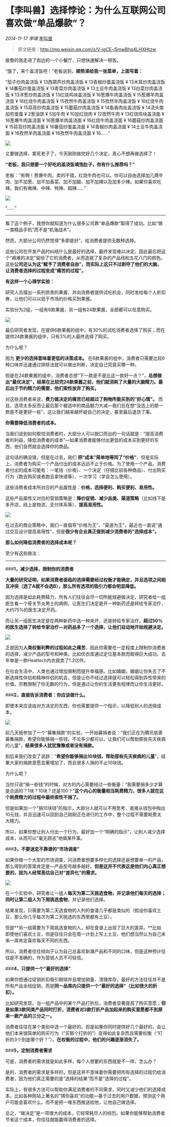 # 【李叫兽】选择悖论：为什么互联网公司喜欢做“单品爆款”？
*2014-11-17* *李靖* [李叫兽](https://mp.weixin.qq.com/s?__biz=MzA5NTMxOTczOA==&mid=201330933&idx=1&sn=b0d6998c9574b8dde459c3a51c041098&scene=21&key=ae0c59bce615bdd8650dacefaff0cb174340bc65eb3ce3a296be36ade57c439ca501c7c252f3252a6bef0c96dd69d243738facdf4039dfb14e57df24a58fbc00053e960608d137a609cc83c657366732&ascene=7&uin=MTc4OTM3ODkzOA%3D%3D&devicetype=Windows+7&version=6203005d&pass_ticket=V5w3mkkLQcmNI8VtqJK0C1erJipHSMkFDXxkSrQt9dQbXsQ8haTP3Q1NJmbFLNhV&winzoom=1##)

> 原文链接：http://mp.weixin.qq.com/s/V-igCE-i5mwBhp4LHXHtzw

疲惫的我走进了街边的一个小餐厅，只想快速解决一顿饭。

“饿了，来个盖浇饭吧！”老板说到，**顺势递给我一张菜单，上面写着：**

“茄子炒肉盖浇饭 ¥ 13西葫芦炒肉盖浇饭 ¥ 13青椒炒蛋盖浇饭 ¥ 13木耳炒肉盖浇饭 ¥ 14番茄炒蛋盖浇饭 ¥ 13青菜炒肉盖浇饭 ¥ 13土豆牛肉盖浇饭 ¥ 13白菜炒肉盖浇饭 ¥ 13洋葱炒肉盖浇饭 ¥ 13红烧鸡块盖浇饭 ¥ 16葱爆牛肉盖浇饭 ¥ 15葱爆羊肉盖浇饭 ¥ 16红烧牛肉盖浇饭 ¥ 15孜然牛肉盖浇饭 ¥ 15孜然羊肉盖浇饭 ¥ 16红烧牛肉盖浇饭 ¥ 15蒜苔炒肉盖浇饭 ¥ 15蘑菇炒肉盖浇饭 ¥ 14鱼香肉丝盖浇饭 ¥ 14浇头类加煎蛋蛋 ¥ 2葱油饼 ¥ 5加牛肉 ¥ 10加红烧肉 ¥ 12孜然牛肉 ¥ 13红烧鸡块盖浇面 ¥ 16葱爆牛肉盖浇面 ¥ 16葱爆羊肉盖浇面 ¥ 16红烧牛肉盖浇面 ¥ 16蘑菇炒肉盖浇面 ¥ 15蒜苔炒肉盖浇面 ¥ 16番茄炒蛋盖浇面 ¥ 14青椒炒肉盖浇面 ¥ 14土豆牛肉盖浇面 ¥ 16孜然羊肉盖浇面 ¥ 16孜然牛肉盖浇面 ¥ 16……”


![](./_image/2017-02-12-23-49-01.jpg)


又要做选择，累死老子了，今天刚刚做完好几个决定，真心不想再做选择了！

**“老板，我只想要一个好吃的盖浇饭填饱肚子，你有什么推荐吗？”**

老板：“有啊！葱爆牛肉，卖的不错，红烧牛肉也可以。你可以自由选择加几两牛肉、加不加葱、加不加香菜、加不加醋、加不加辣以及加多少辣。如果你喜欢吃辣，我们有微辣、中辣、特辣、超辣……”


![](./_image/2017-02-12-23-49-13.jpg)


“……”

- - - - - - - - - - -
看了这个例子，我想你就知道为什么很多公司靠“单品爆款”取得了成功。比如“做一类精品手机”而不是“机海战术”。

然而，大部分公司仍然觉得“多即是好”，给消费者提供无数种选择。

这些公司在开发产品时纠结什么是最好的选择，最终发现难以决定。因此最后把这个“艰难的决定”留给了它的消费者，从而造就了复杂的产品线和五花八门的颜色。这些**公司还认为这“赋予了消费者自由”，而实际上这只不过剥夺了他们的大脑，让消费者选择的过程变成“痛苦的过程”。**

**有这样一个心理学实验：**



研究人员摆出一系列昂贵的果酱，并向消费者提供试吃机会，同时发给每个人折扣券，让他们可以以低于市场的价格买到果酱。

实验分为2组，一组有6款果酱，另一组有24款果酱，全部都可以任意购买。


![](./_image/2017-02-12-23-49-27.jpg)

最后研究者发现，在提供6款果酱的组中，有30%的试吃消费者选择了购买；而在提供24款果酱的组中，只有3%的人最终选择了购买。

为什么呢？

因为 **更少的选择意味着更低的决策成本。** 在6款果酱的组中，消费者只需要比较6种口味并迅速通过排除法就可以做出判断，决定自己究竟买哪一种。

但是在24款果酱的组中，消费者总想“下一款是不是比这一款好一点？”，**总想做出“最优决定”，结果在比较完24款果酱之前，他们就消耗了大量的大脑精力。最后出于节约精力的需要，他们索性放弃了购买。**

对这些消费者来说，**费力做决定的痛苦已经超过了购物所能买到的“好心情”。** 而且，选项太多反而让最后那个被选中的商品魅力大减—我们总在想“没选上的那一款是不是更好一些”，这让我们越来越怀疑自己的决定，甚至最后退货了事。

**你需要降低消费者的成本。**

当我们说到如何取悦消费者时，大部分人可以脱口而出的一句话就是：“提高消费者的利益，降低消费者的成本”—如果消费者能够付出更低的成本买到更好的东西，他们自然就会选择你的商品。

这句话的确没错，但是在过去，我们 **把“成本”简单地等同了“价格”**，但是实际上，消费者为购买一个产品付出的成本远远不止于价格。为了使用一个产品，消费者付出的成本可能有：一笔钱（价格）、一个决定（仔细比较各种商品）、付出购买行为（跑去购买或者跑去拿快递等）、一次学习（学会怎么使用）。

这些消费者成本所对应的产品属性是：**价格、选择便利、购买便利、易用性。**

这些产品属性又对应的营销策略是：**降价促销、减少品类、渠道策略**（比如线下是多开店，线上是物流、支付体系等）、**提高易用性。**


![](./_image/2017-02-12-23-49-41.jpg)


在过去的商业策略中，我们一直倡导“价格为王”、“渠道为王”，最近也一直说“通过交互设计提高易用性”，但是**很少有企业真正做到减少消费者的“选择成本”。**

**那么如何降低消费者的选择成本呢？**

至少有这些做法：

- - - - - - - - - - -
###**1，减少选择，限制你的消费者**


**大量的研究证明，如果消费者面临的选择需要经过权衡才能确定，并且选项之间相互冲突（选了A就不会选B），那么所有选项的吸引力都会明显降低。**

因为选择是如此耗费精力，所有人们往往会尽一切所能规避做决定。研究者给一组医生看一个骨关节炎男士的病例，让医生们决定是开一种新药还是转给专家治疗，大约75%的医生决定开药。

而让另一组医生决定是在两种新药中选一种来开，还是转给专家治疗，**超过50%的医生选择了转给专家治疗—对药品多了一个选择，让他们自动地开始规避决定。**


![](./_image/2017-02-12-23-49-54.jpg)


正是因为**人类权衡利弊的过程如此之痛苦**，因此你需要在一定程度上限制你消费者的选择，减少产品的型号和种类。比如优衣库通过定位基本款而取得巨大成功，去年单是一款Heattech内衣就卖了1.2亿件。

在社会生活中，人类也通过增加限制而提升幸福感。比如婚姻，婚姻让你失去了不断选择性伴侣和精神伴侣的机会，但是让你不经过选择就可以轻松得到异性带来的价值。宗教限制了你无数的行为，但是通过让你的生活更有规律而让你生活更好。

###**2，直接告诉消费者：你应该做什么。**

即使本来应该由对方决定的东西，你也需要提供一个指示，以降低别人的选择成本。


![](./_image/2017-02-12-23-50-06.jpg)


前几天我参加了一个“募集捐款”的实验，一开始募捐者说：“我们正在为腾讯慈善募集捐款，希望你能够捐一些钱，不论多少都可以，让我们可以帮助那些先天疾病的儿童”，**结果很多人犹犹豫豫或者没有捐款。**

到后来我们改变了说辞：“**希望你能够捐出10块钱，帮助那些先天疾病的儿童**”，结果大家的捐款意愿显著增加了，而且很多人捐的不止10块钱。

为什么呢？

当你只说“捐一些钱”的时候，对方的内心需要经过一些衡量：“我需要捐多少才算是合适的？1块？10块？还是100？”**这个内心的衡量相当耗费精力，很多人就在这个耗费精力的过程中最终索性不捐了。**

但是如果加一个“捐10块钱”的指示，大部分人就可以不用思考，直接从钱包中掏出10元钱，并且迅速可以回到自己刚刚正在进行的工作中，整个过程不需要耗费太大精力。

所以，如果你想让别人付出一个行为，最好加一个“明确的指示”，让别人减少选择成本，从而可以“毫无顾忌”地做某件事。

###**3，不要迷恋不靠谱的“市场调查”**

如果你做一个大型的市场调查，问消费者想要多样化的选择还是想要单一的产品，那么得到的答案肯定是—产品型号越多越好。**但是这并不代表这是他们内心真正想要的，因为人经常高估自己对“差异化”的需求。**


![](./_image/2017-02-12-23-50-16.jpg)

在一个实验中，研究者让一组人**每天为第二天挑选食物，并记录他们每天的选择；**同时让第二组人**为下周挑选食物**，并记录他们选择。

结果发现，只需要为第二天选食物的人列的食谱几乎都是类似的（假设你喜欢土豆，那么你几乎每次为第二天挑选的东西里都有土豆）。

但是**另一组需要为下周挑选食物的人，却在食谱上出现了巨大的差异。**比如即使他们喜欢土豆，但是往往只会在周一计划上写上土豆，他们想当然认为自己未来一周肯定喜欢每天不同的东西。

所以，消费者往往倾向于认为自己总喜欢新潮产品和不同的口味，但是这种预计往往是不准确的，作为营销人员不可轻信。

###**4，只提供一个“最好的选择”**

如果你想通过促销折扣吸引眼球并且增加销量、清理库存，最好的方法往往并不是所有产品全线促销，而是**同一品类内只提供一个“最好的选择”（比如很大的折扣）。**

比如研究发现，当一组产品中的某个产品打折后，消费者显著提高了购买意愿；**但是如果3款同类产品同时打折，消费者对3款打折产品加起来的购买意愿都不到原来一款产品的三分之一。**

消费者往往在某个类别中选一个最好的。但是如果你同时提供好几个最好的，会让他们本来很简单的购买行为（“买那个打折的”）变得如此复杂而且需要权衡（“打折的3个到底哪个好？”）。**在权衡的过程中，他们的兴趣逐渐消失了。**

###**5，定制消费者需求**

可是，消费者的需求就是如此多样，每个人想要的东西就是不一样，怎么办？

是的，消费者的需求是多样的，但是这并不意味着你需要把所有选择的过程仍给消费者，因为他们真正需要的是“选择的结果”而不是“选择的过程”。

实际上，有很多方法可以帮助你满足消费者的不同需求，同时又减少他们的选择成本。比如各种网站上著名的“猜你喜欢”的功能—基于过去的用户数据，预测这个用户可能会喜欢什么。而不是把一堆东西推送给他，让他自己做选择。

总之，“做决定”是一项很大的成本，它经常耗尽人的经历。如果你能够帮助消费者节省这个成本，你往往就能赢得消费者的选择。
